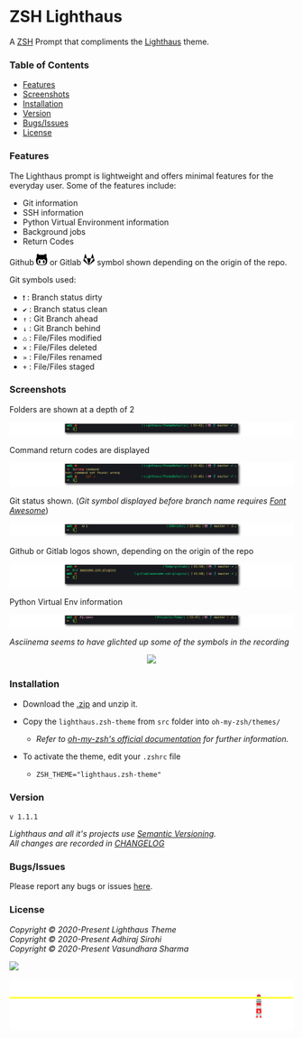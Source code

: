 # ZSH Lighthaus
A [ZSH](https://www.zsh.org/) Prompt that compliments the [Lighthaus](https://github.com/lighthaus-theme/lighthaus/zsh) theme. </br>


### Table of Contents
- [Features](#features)
- [Screenshots](#screenshots)
- [Installation](#installation)
- [Version](#version)
- [Bugs/Issues](#bugs/issues)
- [License](#license)

### Features
The Lighthaus prompt is lightweight and offers minimal features for the everyday user.
Some of the features include:
- Git information
- SSH information
- Python Virtual Environment information
- Background jobs
- Return Codes

Github <img src="https://raw.githubusercontent.com/lighthaus-theme/zsh/master/github-logo.png" width="20" height="20"> or Gitlab <img src="https://raw.githubusercontent.com/lighthaus-theme/zsh/master/gitlab-logo.png" width="20" height="20"> symbol shown depending on the origin of the repo.


Git symbols used:
- `❗` : Branch status dirty
- `✔` : Branch status clean
- `↑` : Git Branch ahead
- `↓` : Git Branch behind
- `♺` : File/Files modified
- `×` : File/Files deleted
- `»` : File/Files renamed
- `+` : File/Files staged

### Screenshots

Folders are shown at a depth of 2
<p align="center"><img src="https://raw.githubusercontent.com/lighthaus-theme/zsh/master/zsh-01.png"><p>

Command return codes are displayed
<p align="center"><img src="https://raw.githubusercontent.com/lighthaus-theme/zsh/master/zsh-02.png"><p>

Git status shown.  (_Git symbol displayed before branch name requires [Font Awesome](https://fontawesome.com/)_)
<p align="center"><img src="https://raw.githubusercontent.com/lighthaus-theme/zsh/master/zsh-03.png"><p>

Github or Gitlab logos shown, depending on the origin of the repo
<p align="center"><img src="https://raw.githubusercontent.com/lighthaus-theme/zsh/master/zsh-05.png"><p>

Python Virtual Env information
<p align="center"><img src="https://raw.githubusercontent.com/lighthaus-theme/zsh/master/zsh-04.png"><p>

_Asciinema seems to have glichted up  some of the symbols in the recording_
<p align="center"><a href="https://asciinema.org/a/366292" target="_blank"><img src="https://asciinema.org/a/366292.svg" /></a><p>

### Installation
- Download the [.zip](https://github.com/lighthaus-theme/zsh/archive/master.zip) and unzip it.
- Copy the `lighthaus.zsh-theme` from `src` folder into `oh-my-zsh/themes/`
    - _Refer to [oh-my-zsh's official documentation](https://github.com/ohmyzsh/ohmyzsh/wiki/Customization#overriding-and-adding-themes) for further information._

- To activate the theme, edit your `.zshrc` file
    -   ``` vim
        ZSH_THEME="lighthaus.zsh-theme"
        ```

### Version
```
v 1.1.1
```

_Lighthaus and all it's projects use [Semantic Versioning](https://semver.org/)._ <br/>
_All changes are recorded in [CHANGELOG](https://github.com/lighthaus-theme/zsh/blob/master/CHANGELOG.md)_

### Bugs/Issues
Please report any bugs or issues [here](https://github.com/lighthaus-theme/zsh/issues).

### License

_Copyright © 2020-Present Lighthaus Theme_<br>
_Copyright © 2020-Present Adhiraj Sirohi_<br>
_Copyright © 2020-Present Vasundhara Sharma_

<p align="left"><a href="https://github.com/lighthaus-theme/zsh/blob/master/LICENSE"><img src="https://img.shields.io/static/v1.svg??style=flat&logo=appveyore&label=License&message=MIT&colorA=1C918A&colorB=50C16E"/></a></p>

<p align="center"><img src="https://raw.githubusercontent.com/lighthaus-theme/lighthaus/9e5cf66db03fc3e183e6cfbf7c4c04263a4f23df/ImageResources/lighthaus-border.svg"><p>

